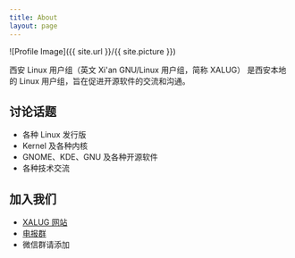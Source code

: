 ```yaml
---
title: About
layout: page
---
```

![Profile Image]({{ site.url }}/{{ site.picture }})

<p>西安 Linux 用户组（英文 Xi'an GNU/Linux 用户组，简称 XALUG） 是西安本地的 Linux 用户组，旨在促进开源软件的交流和沟通。</p>

<h2>讨论话题</h2>

<ul class="skill-list">
	<li>各种 Linux 发行版</li>
	<li>Kernel 及各种内核</li>
	<li>GNOME、KDE、GNU 及各种开源软件</li>
	<li>各种技术交流</li>
</ul>

<h2>加入我们</h2>

<ul>
	<li><a href="https://xalug.org/">XALUG 网站</a></li>
	<li><a href="https://t.me/xalug">电报群</a></li>
	<li>微信群请添加</li>
</ul>
